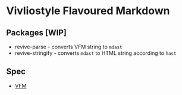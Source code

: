 # Vivliostyle Flavoured Markdown

## Packages [WIP]

- revive-parse - converts VFM string to `mdast`
- revive-stringify - converts `mdast` to HTML string according to `hast`

## Spec

- [VFM](./spec/vfm.md)
